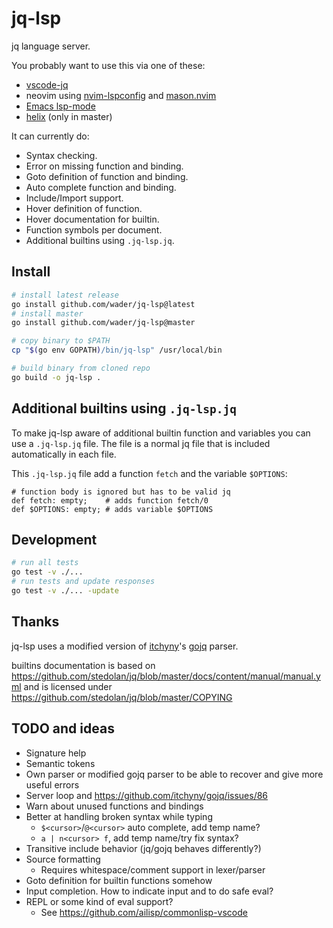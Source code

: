 # jq-lsp

jq language server.

You probably want to use this via one of these:
- [vscode-jq](https://github.com/wader/vscode-jq)
- neovim using [nvim-lspconfig](https://github.com/neovim/nvim-lspconfig/blob/master/doc/server_configurations.md#jqls) and [mason.nvim](https://github.com/williamboman/mason.nvim)
- [Emacs lsp-mode](https://github.com/emacs-lsp/lsp-mode)
- [helix](https://github.com/helix-editor/helix) (only in master)

It can currently do:
- Syntax checking.
- Error on missing function and binding.
- Goto definition of function and binding.
- Auto complete function and binding.
- Include/Import support.
- Hover definition of function.
- Hover documentation for builtin.
- Function symbols per document.
- Additional builtins using  `.jq-lsp.jq`.

## Install

```sh
# install latest release
go install github.com/wader/jq-lsp@latest
# install master
go install github.com/wader/jq-lsp@master

# copy binary to $PATH
cp "$(go env GOPATH)/bin/jq-lsp" /usr/local/bin

# build binary from cloned repo
go build -o jq-lsp .
```

## Additional builtins using `.jq-lsp.jq`

To make jq-lsp aware of additional builtin function and variables you can use a `.jq-lsp.jq` file. The file is a normal jq file that is included automatically in each file.

This `.jq-lsp.jq` file add a function `fetch` and the variable `$OPTIONS`:
```jq
# function body is ignored but has to be valid jq
def fetch: empty;    # adds function fetch/0
def $OPTIONS: empty; # adds variable $OPTIONS
```

## Development

```sh
# run all tests
go test -v ./...
# run tests and update responses
go test -v ./... -update
```

## Thanks

jq-lsp uses a modified version of
[itchyny](https://github.com/itchyny)'s [gojq](https://github.com/itchyny/gojq) parser.

builtins documentation is based on https://github.com/stedolan/jq/blob/master/docs/content/manual/manual.yml
and is licensed under https://github.com/stedolan/jq/blob/master/COPYING

## TODO and ideas

- Signature help
- Semantic tokens
- Own parser or modified gojq parser to be able to recover and give more useful errors
- Server loop and https://github.com/itchyny/gojq/issues/86
- Warn about unused functions and bindings
- Better at handling broken syntax while typing
   - `$<cursor>`/`@<cursor>` auto complete, add temp name?
   - `a | n<cursor> f`, add temp name/try fix syntax?
- Transitive include behavior (jq/gojq behaves differently?)
- Source formatting
    - Requires whitespace/comment support in lexer/parser
- Goto definition for builtin functions somehow
- Input completion. How to indicate input and to do safe eval?
- REPL or some kind of eval support?
    - See https://github.com/ailisp/commonlisp-vscode
